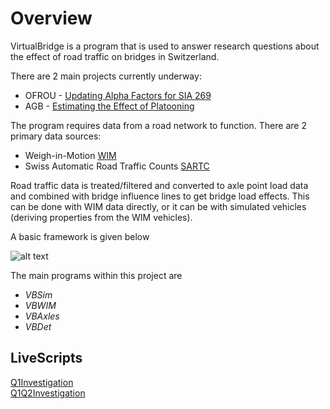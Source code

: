 # Overview

VirtualBridge is a program that is used to answer research questions about the effect of road traffic on bridges in Switzerland.

There are 2 main projects currently underway:
+ OFROU - [Updating Alpha Factors for SIA 269](https://msjaarda.github.io/VirtualBridge/269LMUpdate)
+ AGB   - [Estimating the Effect of Platooning](https://msjaarda.github.io/VirtualBridge/Platooning)

The program requires data from a road network to function. There are 2 primary data sources:
+ Weigh-in-Motion [WIM](https://www.astra.admin.ch/astra/fr/home/documentation/donnees-concernant-le-trafic/donnees-et-publications/saisie-poids.html)
+ Swiss Automatic Road Traffic Counts [SARTC](https://www.astra.admin.ch/astra/en/home/documentation/traffic-data/data-and-publication/swiss-automatic-road-traffic-counts--sartc-.html)

Road traffic data is treated/filtered and converted to axle point load data and combined with bridge influence lines to get bridge load effects.
This can be done with WIM data directly, or it can be with simulated vehicles (deriving properties from the WIM vehicles).

A basic framework is given below

![alt text](https://msjaarda.github.io/VirtualBridge/HTML/Overview.png?raw=true)

The main programs within this project are
+ *VBSim*
+ *VBWIM*
+ *VBAxles*
+ *VBDet*

## LiveScripts
[Q1Investigation](https://msjaarda.github.io/VirtualBridge/HTML/Q1Investigation)  
[Q1Q2Investigation](https://msjaarda.github.io/VirtualBridge/HTML/Q1Q2Investigation)
